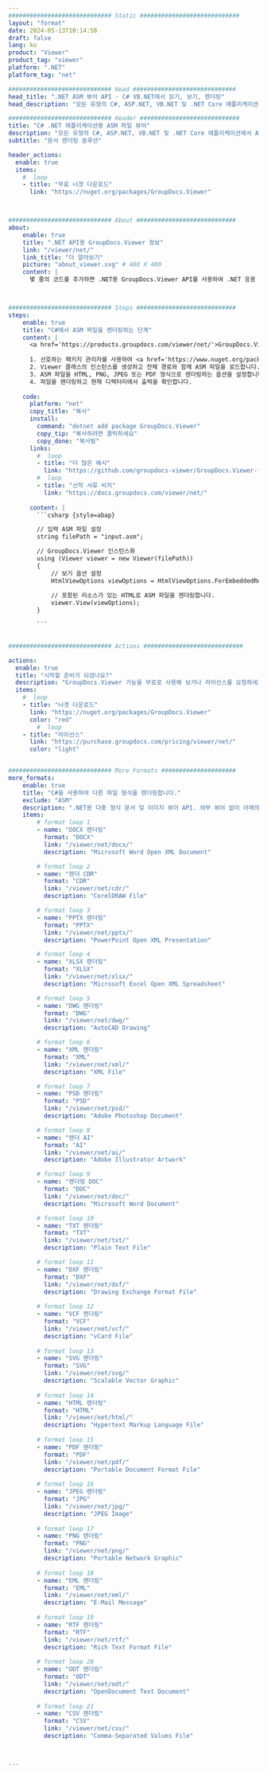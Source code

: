 ```yaml
---
############################# Static ############################
layout: "format"
date: 2024-05-13T10:14:58
draft: false
lang: ko
product: "Viewer"
product_tag: "viewer"
platform: ".NET"
platform_tag: "net"

############################# Head #############################
head_title: ".NET ASM 뷰어 API - C# VB.NET에서 읽기, 보기, 렌더링"
head_description: "모든 유형의 C#, ASP.NET, VB.NET 및 .NET Core 애플리케이션에서 ASM을 읽고 렌더링하고 표시하는 .NET 문서 뷰어 API입니다."

############################# Header ############################
title: "C# .NET 애플리케이션용 ASM 파일 뷰어" 
description: "모든 유형의 C#, ASP.NET, VB.NET 및 .NET Core 애플리케이션에서 ASM 파일을 읽고, 렌더링하고 표시하는 .NET 문서 뷰어 API입니다. HTML5, PDF 또는 몇 줄의 코드를 사용하여 이미지로 실제 형식 및 레이아웃으로 렌더링된 파일을 봅니다." 
subtitle: "문서 렌더링 솔루션" 

header_actions:
  enable: true
  items:
    #  loop
    - title: "무료 너겟 다운로드"
      link: "https://nuget.org/packages/GroupDocs.Viewer"



############################# About ############################
about:
    enable: true
    title: ".NET API용 GroupDocs.Viewer 정보"
    link: "/viewer/net/"
    link_title: "더 알아보기"
    picture: "about_viewer.svg" # 480 X 400
    content: |
      몇 줄의 코드를 추가하면 .NET용 GroupDocs.Viewer API를 사용하여 .NET 응용 프로그램에서 190개 이상의 인기 있는 문서 형식을 볼 수 있습니다. 개발자는 PDF, 워드 프로세싱, Excel 스프레드시트, 프리젠테이션, Visio, Project, Outlook 및 기타 널리 사용되는 문서 형식을 HTML5, 이미지 또는 PDF 모드로 쉽게 표시할 수 있습니다. 문서 렌더링은 빠르고 원본 소스 파일과 동일하며 추가 소프트웨어나 기타 외부 라이브러리를 설치할 필요가 없습니다.



############################# Steps ############################
steps:
    enable: true
    title: "C#에서 ASM 파일을 렌더링하는 단계" 
    content: |
      <a href='https://products.groupdocs.com/viewer/net/'>GroupDocs.Viewer</a>를 사용하면 몇 단계만으로 ASM을(를) HTML, JPEG, PNG 또는 PDF로 렌더링할 수 있습니다.
      
      1. 선호하는 패키지 관리자를 사용하여 <a href='https://www.nuget.org/packages/groupdocs.viewer'>GroupDocs.Viewer for .NET</a>을 설치하세요. 
      2. Viewer 클래스의 인스턴스를 생성하고 전체 경로와 함께 ASM 파일을 로드합니다.  
      3. ASM 파일을 HTML, PNG, JPEG 또는 PDF 형식으로 렌더링하는 옵션을 설정합니다. 
      4. 파일을 렌더링하고 현재 디렉터리에서 출력을 확인합니다. 
   
    code:
      platform: "net"
      copy_title: "복사"
      install:
        command: "dotnet add package GroupDocs.Viewer"
        copy_tip: "복사하려면 클릭하세요"
        copy_done: "복사됨"
      links:
        #  loop
        - title: "더 많은 예시"
          link: "https://github.com/groupdocs-viewer/GroupDocs.Viewer-for-.NET"
        #  loop
        - title: "선적 서류 비치"
          link: "https://docs.groupdocs.com/viewer/net/"
          
      content: |
        ```csharp {style=abap}

        // 입력 ASM 파일 설정
        string filePath = "input.asm";

        // GroupDocs.Viewer 인스턴스화
        using (Viewer viewer = new Viewer(filePath))
        {
            // 보기 옵션 설정
            HtmlViewOptions viewOptions = HtmlViewOptions.ForEmbeddedResources();
                
            // 포함된 리소스가 있는 HTML로 ASM 파일을 렌더링합니다.
            viewer.View(viewOptions);
        }

        ```            


############################# Actions ############################

actions:
  enable: true
  title: "시작할 준비가 되셨나요?"
  description: "GroupDocs.Viewer 기능을 무료로 사용해 보거나 라이선스를 요청하세요"
  items:
    #  loop
    - title: "너겟 다운로드"
      link: "https://nuget.org/packages/GroupDocs.Viewer"
      color: "red"
        #  loop
    - title: "라이선스"
      link: "https://purchase.groupdocs.com/pricing/viewer/net/"
      color: "light"


############################# More Formats #####################
more_formats:
    enable: true
    title: "C#을 사용하여 다른 파일 형식을 렌더링합니다."
    exclude: "ASM"
    description: ".NET용 다중 형식 문서 및 이미지 뷰어 API. 외부 뷰어 없이 아래의 인기 있는 파일 형식 중 일부를 확인하세요."
    items: 
        # format loop 1
        - name: "DOCX 렌더링"
          format: "DOCX"
          link: "/viewer/net/docx/"
          description: "Microsoft Word Open XML Document" 

        # format loop 2
        - name: "렌더 CDR" 
          format: "CDR"
          link: "/viewer/net/cdr/"
          description: "CorelDRAW File" 

        # format loop 3
        - name: "PPTX 렌더링"
          format: "PPTX"
          link: "/viewer/net/pptx/"
          description: "PowerPoint Open XML Presentation" 

        # format loop 4
        - name: "XLSX 렌더링"
          format: "XLSX"
          link: "/viewer/net/xlsx/"
          description: "Microsoft Excel Open XML Spreadsheet" 

        # format loop 5
        - name: "DWG 렌더링"
          format: "DWG"
          link: "/viewer/net/dwg/"
          description: "AutoCAD Drawing"

        # format loop 6
        - name: "XML 렌더링"
          format: "XML"
          link: "/viewer/net/xml/"
          description: "XML File"

        # format loop 7
        - name: "PSD 렌더링"
          format: "PSD"
          link: "/viewer/net/psd/"
          description: "Adobe Photoshop Document"

        # format loop 8
        - name: "렌더 AI"
          format: "AI"
          link: "/viewer/net/ai/"
          description: "Adobe Illustrator Artwork"

        # format loop 9
        - name: "렌더링 DOC"
          format: "DOC"
          link: "/viewer/net/doc/"
          description: "Microsoft Word Document" 

        # format loop 10
        - name: "TXT 렌더링" 
          format: "TXT"
          link: "/viewer/net/txt/"
          description: "Plain Text File" 

        # format loop 11
        - name: "DXF 렌더링" 
          format: "DXF"
          link: "/viewer/net/dxf/"
          description: "Drawing Exchange Format File"  
          
        # format loop 12
        - name: "VCF 렌더링"
          format: "VCF"
          link: "/viewer/net/vcf/"
          description: "vCard File"  
              
        # format loop 13
        - name: "SVG 렌더링"
          format: "SVG"
          link: "/viewer/net/svg/"
          description: "Scalable Vector Graphic" 
          
        # format loop 14
        - name: "HTML 렌더링"
          format: "HTML"
          link: "/viewer/net/html/"
          description: "Hypertext Markup Language File" 
          
        # format loop 15
        - name: "PDF 렌더링"
          format: "PDF"
          link: "/viewer/net/pdf/"
          description: "Portable Document Format File"
          
        # format loop 16
        - name: "JPEG 렌더링"
          format: "JPG"
          link: "/viewer/net/jpg/"
          description: "JPEG Image"
          
        # format loop 17
        - name: "PNG 렌더링"
          format: "PNG"
          link: "/viewer/net/png/"
          description: "Portable Network Graphic" 
          
        # format loop 18
        - name: "EML 렌더링"
          format: "EML"
          link: "/viewer/net/eml/"
          description: "E-Mail Message" 
          
        # format loop 19
        - name: "RTF 렌더링"
          format: "RTF"
          link: "/viewer/net/rtf/"
          description: "Rich Text Format File" 
          
        # format loop 20
        - name: "ODT 렌더링"
          format: "ODT"
          link: "/viewer/net/odt/"
          description: "OpenDocument Text Document" 
          
        # format loop 21
        - name: "CSV 렌더링"
          format: "CSV"
          link: "/viewer/net/csv/"
          description: "Comma-Separated Values File" 



---
```

